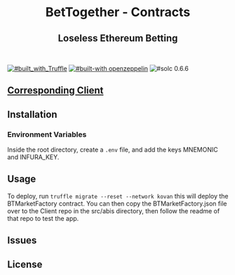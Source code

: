 <h1 align="center">
  BetTogether - Contracts
</h1>
<h2 align="center">Loseless Ethereum Betting</h2>

<br/>

[![#built_with_Truffle](https://img.shields.io/badge/built%20with-Truffle-blueviolet?style=flat-square)](https://www.trufflesuite.com/)
[![#built-with openzeppelin](https://img.shields.io/badge/built%20with-OpenZeppelin-3677FF?style=flat-square)](https://docs.openzeppelin.com/)
![#solc 0.6.6](https://img.shields.io/badge/solc-0.6.6-brown?style=flat-square)

## [Corresponding Client](https://github.com/BetTogether/BetTogether-Client)

## Installation

### Environment Variables

Inside the root directory, create a `.env` file, and add the keys MNEMONIC and INFURA_KEY.

## Usage

To deploy, run `truffle migrate --reset --network kovan` this will deploy the BTMarketFactory contract. You can then copy the BTMarketFactory.json file over to the Client repo in the src/abis directory, then follow the readme of that repo to test the app.

## Issues

## License

